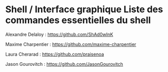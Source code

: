 # Shell / Interface graphique Liste des commandes essentielles du shell

Alexandre Delaloy : https://github.com/ShAd0wInK

Maxime Charpentier : https://github.com/maxime-charpentier


Laura Cherarad : https://github.com/praisenoa

Jason Gourovitch : https://github.com/JasonGourovitch


